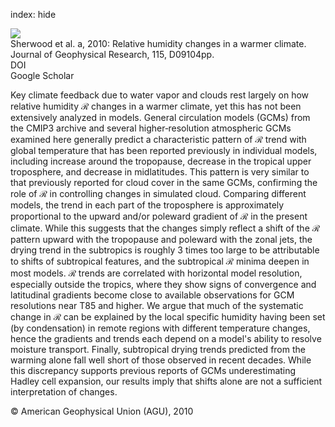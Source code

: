 index: hide

<div class="Citation">
    <div class="Citation-thumb CitationThumb-linked"  data-href="https://doi.org/10.1029/2009jd012585">
      <img src="https://static.claimspace.cloud/climate-study-static/refs/thumbs/7/Sherwood_et_al_2010a-thumb.png" />
    </div>

  <div class="Citation-body">
    <div class="Citation-text">Sherwood et al. a, 2010: Relative humidity changes in a warmer climate. <span class="Article-journal">Journal of Geophysical Research, </span><span class="Article-volume">115, </span>D09104pp.</div>
    <div class="Citation-links">
      <div class="CitationLink" data-href="https://doi.org/10.1029/2009jd012585">
        <div class="CitationLink-icon CitationLink-Doi"></div>
        <div class="CitationLink-text">DOI</div>
      </div>
      <div class="CitationLink" data-href="https://scholar.google.com/scholar?q=10.1029/2009jd012585">
        <div class="CitationLink-icon CitationLink-Scholar"></div>
        <div class="CitationLink-text">Google Scholar</div>
      </div>
    </div>
  </div>
</div>

Key climate feedback due to water vapor and clouds rest largely on how relative humidity ℛ changes in a warmer climate, yet this has not been extensively analyzed in models. General circulation models (GCMs) from the CMIP3 archive and several higher‐resolution atmospheric GCMs examined here generally predict a characteristic pattern of ℛ trend with global temperature that has been reported previously in individual models, including increase around the tropopause, decrease in the tropical upper troposphere, and decrease in midlatitudes. This pattern is very similar to that previously reported for cloud cover in the same GCMs, confirming the role of ℛ in controlling changes in simulated cloud. Comparing different models, the trend in each part of the troposphere is approximately proportional to the upward and/or poleward gradient of ℛ in the present climate. While this suggests that the changes simply reflect a shift of the ℛ pattern upward with the tropopause and poleward with the zonal jets, the drying trend in the subtropics is roughly 3 times too large to be attributable to shifts of subtropical features, and the subtropical ℛ minima deepen in most models. ℛ trends are correlated with horizontal model resolution, especially outside the tropics, where they show signs of convergence and latitudinal gradients become close to available observations for GCM resolutions near T85 and higher. We argue that much of the systematic change in ℛ can be explained by the local specific humidity having been set (by condensation) in remote regions with different temperature changes, hence the gradients and trends each depend on a model's ability to resolve moisture transport. Finally, subtropical drying trends predicted from the warming alone fall well short of those observed in recent decades. While this discrepancy supports previous reports of GCMs underestimating Hadley cell expansion, our results imply that shifts alone are not a sufficient interpretation of changes.

<div class="Citation-copy">
&copy; American Geophysical Union (AGU), 2010
</div>
